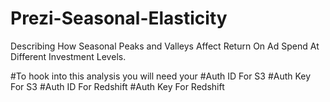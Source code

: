 Prezi-Seasonal-Elasticity
=========================

Describing How Seasonal Peaks and Valleys Affect Return On Ad Spend At Different Investment Levels.

#To hook into this analysis you will need your
#Auth ID For S3
#Auth Key For S3
#Auth ID For Redshift
#Auth Key For Redshift

